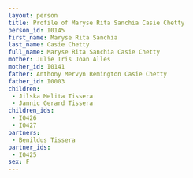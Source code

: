 ```yaml
---
layout: person
title: Profile of Maryse Rita Sanchia Casie Chetty
person_id: I0145
first_name: Maryse Rita Sanchia
last_name: Casie Chetty
full_name: Maryse Rita Sanchia Casie Chetty
mother: Julie Iris Joan Alles
mother_id: I0141
father: Anthony Mervyn Remington Casie Chetty
father_id: I0003
children:
 - Jilska Melita Tissera
 - Jannic Gerard Tissera
children_ids:
 - I0426
 - I0427
partners:
 - Benildus Tissera
partner_ids:
 - I0425
sex: F
---
```


